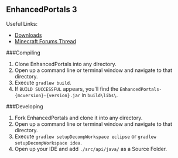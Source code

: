EnhancedPortals 3
---
Useful Links:
* [Downloads](http://mods.atomicbase.com/enhancedportals/1.7.10/downloads/)
* [Minecraft Forums Thread](http://www.minecraftforum.net/topic/2143651-164-enhancedportals-3/)


###Compiling

1. Clone EnhancedPortals into any directory.
2. Open up a command line or terminal window and navigate to that directory.
3. Execute `gradlew build`.
4. If `BUILD SUCCESSFUL` appears, you'll find the `EnhancedPortals-{mcversion}-{version}.jar` in `build\libs\`.


###Developing

1. Fork EnhancedPortals and clone it into any directory.
2. Open up a command line or terminal window and navigate to that directory.
3. Execute `gradlew setupDecompWorkspace eclipse` or `gradlew setupDecompWorkspace idea`.
4. Open up your IDE and add `./src/api/java/` as a Source Folder.